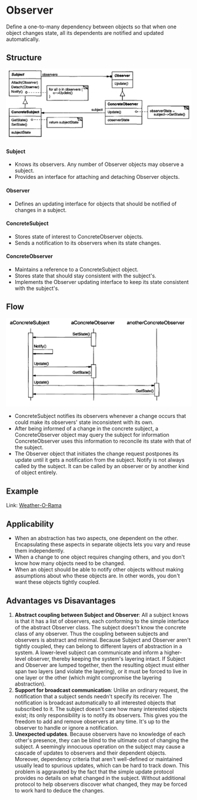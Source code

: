 # Observer
Define a one-to-many dependency between objects so that when one object changes state, all its dependents are notified and updated automatically.

## Structure
![image](../../images/observer/structure.png)

#### Subject
- Knows its observers. Any number of Observer objects may observe a subject.
- Provides an interface for attaching and detaching Observer objects.
#### Observer
- Defines an updating interface for objects that should be notified of changes in a subject.
#### ConcreteSubject
- Stores state of interest to ConcreteObserver objects.
- Sends a notification to its observers when its state changes.
#### ConcreteObserver
- Maintains a reference to a ConcreteSubject object.
- Stores state that should stay consistent with the subject's.
- Implements the Observer updating interface to keep its state consistent with the subject's.

## Flow
![image](../../images/observer/flow.png)
- ConcreteSubject notifies its observers whenever a change occurs that could make its observers' state inconsistent with its own.
- After being informed of a change in the concrete subject, a ConcreteObserver object may query the subject for information ConcreteObserver uses this information to reconcile its state with that of the subject. 
- The Observer object that initiates the change request postpones its update until it gets a notification from the subject. Notify is not always called by the subject. It can be called by an observer or by another kind of object entirely. 

## Example
Link: [Weather-O-Rama](./problem.md)

## Applicability
- When an abstraction has two aspects, one dependent on the other. Encapsulating these aspects in separate objects lets you vary and reuse them independently.
- When a change to one object requires changing others, and you don't know how many objects need to be changed.
- When an object should be able to notify other objects without making assumptions about who these objects are. In other words, you don't want these objects tightly coupled.

## Advantages vs Disavantages
1. <b>Abstract coupling between Subject and Observer</b>: All a subject knows is that it has a list of observers, each conforming to the simple interface of the abstract Observer class. The subject doesn't know the concrete class of any observer. Thus the coupling between subjects and observers is abstract and minimal. Because Subject and Observer aren't tightly coupled, they can belong to
different layers of abstraction in a system. A lower-level subject can communicate and inform a higher-level observer, thereby keeping the system's layering intact. If Subject and Observer are lumped together, then the resulting object must either span two layers (and violate the layering), or it must be forced to live in one layer or the other (which might compromise the layering
abstraction).
2. <b>Support for broadcast communication</b>: Unlike an ordinary request, the notification that a subject sends needn't specify its receiver. The notification is broadcast automatically to all interested objects that subscribed to it. The subject doesn't care how many interested objects exist; its only responsibility is to notify its observers. This gives you the freedom to add and remove
observers at any time. It's up to the observer to handle or ignore a notification. 
3. <b>Unexpected updates</b>. Because observers have no knowledge of each other's presence, they can be blind to the ultimate cost of changing the subject. A seemingly innocuous operation on the subject may cause a cascade of updates to observers and their dependent objects. Moreover, dependency criteria that aren't well-defined or maintained usually lead to spurious updates, which can be hard to track down. This problem is aggravated by the fact that the simple update protocol provides no details on what changed in the subject. Without additional protocol to help observers discover what changed, they may be forced to work hard to deduce the changes.
